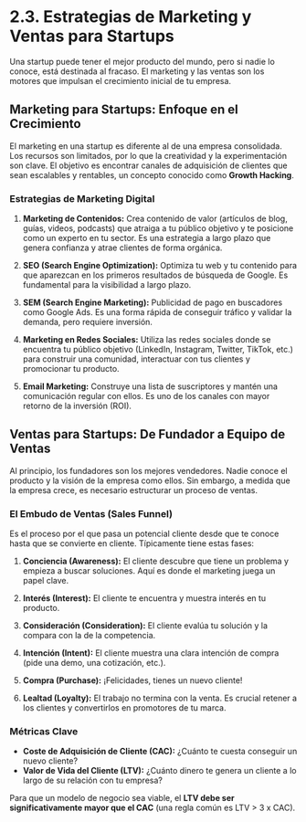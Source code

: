 # 2.3. Estrategias de Marketing y Ventas para Startups

Una startup puede tener el mejor producto del mundo, pero si nadie lo conoce, está destinada al fracaso. El marketing y las ventas son los motores que impulsan el crecimiento inicial de tu empresa.

## Marketing para Startups: Enfoque en el Crecimiento

El marketing en una startup es diferente al de una empresa consolidada. Los recursos son limitados, por lo que la creatividad y la experimentación son clave. El objetivo es encontrar canales de adquisición de clientes que sean escalables y rentables, un concepto conocido como **Growth Hacking**.

### Estrategias de Marketing Digital

1.  **Marketing de Contenidos:** Crea contenido de valor (artículos de blog, guías, videos, podcasts) que atraiga a tu público objetivo y te posicione como un experto en tu sector. Es una estrategia a largo plazo que genera confianza y atrae clientes de forma orgánica.

2.  **SEO (Search Engine Optimization):** Optimiza tu web y tu contenido para que aparezcan en los primeros resultados de búsqueda de Google. Es fundamental para la visibilidad a largo plazo.

3.  **SEM (Search Engine Marketing):** Publicidad de pago en buscadores como Google Ads. Es una forma rápida de conseguir tráfico y validar la demanda, pero requiere inversión.

4.  **Marketing en Redes Sociales:** Utiliza las redes sociales donde se encuentra tu público objetivo (LinkedIn, Instagram, Twitter, TikTok, etc.) para construir una comunidad, interactuar con tus clientes y promocionar tu producto.

5.  **Email Marketing:** Construye una lista de suscriptores y mantén una comunicación regular con ellos. Es uno de los canales con mayor retorno de la inversión (ROI).

## Ventas para Startups: De Fundador a Equipo de Ventas

Al principio, los fundadores son los mejores vendedores. Nadie conoce el producto y la visión de la empresa como ellos. Sin embargo, a medida que la empresa crece, es necesario estructurar un proceso de ventas.

### El Embudo de Ventas (Sales Funnel)

Es el proceso por el que pasa un potencial cliente desde que te conoce hasta que se convierte en cliente. Típicamente tiene estas fases:

1.  **Conciencia (Awareness):** El cliente descubre que tiene un problema y empieza a buscar soluciones. Aquí es donde el marketing juega un papel clave.

2.  **Interés (Interest):** El cliente te encuentra y muestra interés en tu producto.

3.  **Consideración (Consideration):** El cliente evalúa tu solución y la compara con la de la competencia.

4.  **Intención (Intent):** El cliente muestra una clara intención de compra (pide una demo, una cotización, etc.).

5.  **Compra (Purchase):** ¡Felicidades, tienes un nuevo cliente!

6.  **Lealtad (Loyalty):** El trabajo no termina con la venta. Es crucial retener a los clientes y convertirlos en promotores de tu marca.

### Métricas Clave

*   **Coste de Adquisición de Cliente (CAC):** ¿Cuánto te cuesta conseguir un nuevo cliente?
*   **Valor de Vida del Cliente (LTV):** ¿Cuánto dinero te genera un cliente a lo largo de su relación con tu empresa?

Para que un modelo de negocio sea viable, el **LTV debe ser significativamente mayor que el CAC** (una regla común es LTV > 3 x CAC).